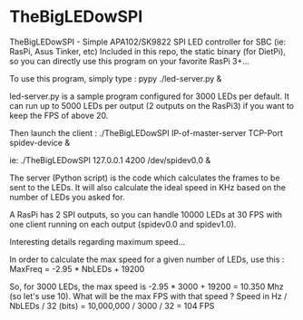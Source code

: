 # TheBigLEDowSPI

TheBigLEDowSPI - Simple APA102/SK9822 SPI LED controller for SBC (ie: RasPi, Asus Tinker, etc)
Included in this repo, the static binary (for DietPi), so you can directly use this program on your favorite RasPi 3+...

To use this program, simply type :
pypy ./led-server.py &

led-server.py is a sample program configured for 3000 LEDs per default.
It can run up to 5000 LEDs per output (2 outputs on the RasPi3) if you want to keep the FPS of above 20.

Then launch the client :
./TheBigLEDowSPI IP-of-master-server TCP-Port spidev-device &

ie: ./TheBigLEDowSPI 127.0.0.1 4200 /dev/spidev0.0 &

The server (Python script) is the code which calculates the frames to be sent to the LEDs.
It will also calculate the ideal speed in KHz based on the number of LEDs you asked for.

A RasPi has 2 SPI outputs, so you can handle 10000 LEDs at 30 FPS with one client running on each output (spidev0.0 and spidev1.0).

Interesting details regarding maximum speed...

In order to calculate the max speed for a given number of LEDs, use this :
MaxFreq = -2.95 * NbLEDs + 19200

So, for 3000 LEDs, the max speed is -2.95 * 3000 + 19200 = 10.350 Mhz (so let's use 10).
What will be the max FPS with that speed ?
Speed in Hz / NbLEDs / 32 (bits) = 
10,000,000 / 3000 / 32 = 104 FPS

